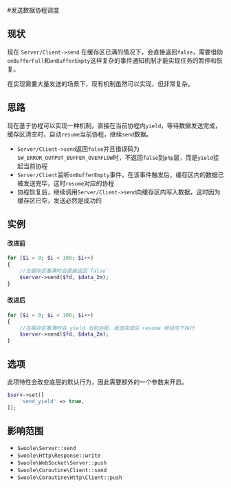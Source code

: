 #发送数据协程调度

现状
----
现在 `Server/Client->send` 在缓存区已满的情况下，会直接返回`false`，需要借助`onBufferFull`和`onBufferEmpty`这样复杂的事件通知机制才能实现任务的暂停和恢复。

在实现需要大量发送的场景下，现有机制虽然可以实现，但非常复杂。

思路
----
现在基于协程可以实现一种机制，直接在当前协程内`yield`，等待数据发送完成，缓存区清空时，自动`resume`当前协程，继续`send`数据。

* `Server/Client->send`返回`false`并且错误码为`SW_ERROR_OUTPUT_BUFFER_OVERFLOW`时，不返回`false`到`php`层，而是`yield`挂起当前协程
* `Server/Client`监听`onBufferEmpty`事件，在该事件触发后，缓存区内的数据已被发送完毕，这时`resume`对应的协程
* 协程恢复后，继续调用`Server/Client->send`向缓存区内写入数据，这时因为缓存区已空，发送必然是成功的

实例
---
#### 改进前
```php
for ($i = 0; $i < 100; $i++)
{
    //在缓存区塞满时会直接返回`false`
    $server->send($fd, $data_2m);
}
```

#### 改进后
```php
for ($i = 0; $i < 100; $i++)
{
    //在缓存区塞满时会 yield 当前协程，发送完成后 resume 继续向下执行
    $server->send($fd, $data_2m);
}
```

选项
---
此项特性会改变底层的默认行为，因此需要额外的一个参数来开启。
```php
$serv->set([
    'send_yield' => true,
]);
```

影响范围
----
* `Swoole\Server::send`
* `Swoole\Http\Response::write`
* `Swoole\WebSocket\Server::push`
* `Swoole\Coroutine\Client::send`
* `Swoole\Coroutine\Http\Client::push`
